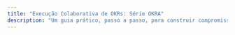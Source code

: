 ```yaml
---
title: "Execução Colaborativa de OKRs: Série OKRA"
description: "Um guia prático, passo a passo, para construir compromisso real de equipe e resultados de produto com o framework OKRA (OKR Agreement). Inclui facilitação, templates e aprendizados de times reais."
---
```

